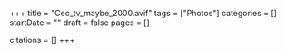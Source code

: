+++
title = "Cec_tv_maybe_2000.avif"
tags = ["Photos"]
categories = []
startDate = ""
draft = false
pages = []

citations = []
+++
